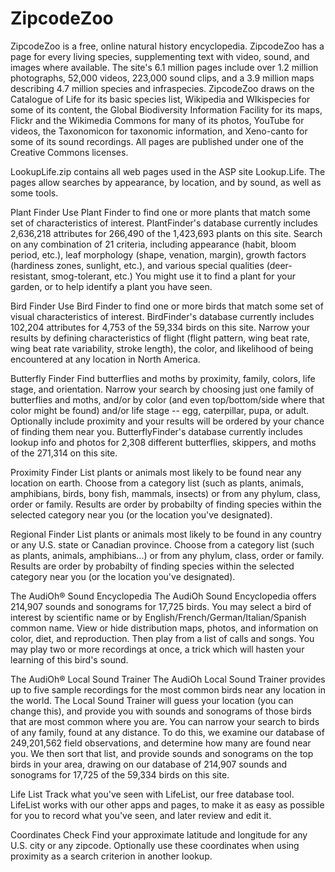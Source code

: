 # ZipcodeZoo
ZipcodeZoo is a free, online natural history encyclopedia. ZipcodeZoo has a page for every living species, supplementing text with video, sound, and images where available. The site's 6.1 million pages include over 1.2 million photographs, 52,000 videos, 223,000 sound clips, and a 3.9 million maps describing 4.7 million species and infraspecies.  ZipcodeZoo draws on the Catalogue of Life for its basic species list, Wikipedia and WIkispecies for some of its content, the Global Biodiversity Information Facility for its maps, Flickr and the Wikimedia Commons for many of its photos, YouTube for videos, the Taxonomicon for taxonomic information, and Xeno-canto for some of its sound recordings.  All pages are published under one of the Creative Commons licenses.

LookupLife.zip contains all web pages used in the ASP site Lookup.Life.  The pages allow searches by appearance, by location, and by sound, as well as some tools.

Plant Finder
Use Plant Finder to find one or more plants that match some set of characteristics of interest. PlantFinder's database currently includes 2,636,218 attributes for 266,490 of the 1,423,693 plants on this site. Search on any combination of 21 criteria, including appearance (habit, bloom period, etc.), leaf morphology (shape, venation, margin), growth factors (hardiness zones, sunlight, etc.), and various special qualities (deer-resistant, smog-tolerant, etc.) You might use it to find a plant for your garden, or to help identify a plant you have seen.

Bird Finder
Use Bird Finder to find one or more birds that match some set of visual characteristics of interest. BirdFinder's database currently includes 102,204 attributes for 4,753 of the 59,334 birds on this site. Narrow your results by defining characteristics of flight (flight pattern, wing beat rate, wing beat rate variability, stroke length), the color, and likelihood of being encountered at any location in North America.

Butterfly Finder
Find butterflies and moths by proximity, family, colors, life stage, and orientation. Narrow your search by choosing just one family of butterflies and moths, and/or by color (and even top/bottom/side where that color might be found) and/or life stage -- egg, caterpillar, pupa, or adult. Optionally include proximity and your results will be ordered by your chance of finding them near you. ButterflyFinder's database currently includes lookup info and photos for 2,308 different butterflies, skippers, and moths of the 271,314 on this site.

Proximity Finder
List plants or animals most likely to be found near any location on earth. Choose from a category list (such as plants, animals, amphibians, birds, bony fish, mammals, insects) or from any phylum, class, order or family. Results are order by probabilty of finding species within the selected category near you (or the location you've designated).

Regional Finder
List plants or animals most likely to be found in any country or any U.S. state or Canadian province. Choose from a category list (such as plants, animals, amphibians...) or from any phylum, class, order or family. Results are order by probabilty of finding species within the selected category near you (or the location you've designated).

The AudiOh® Sound Encyclopedia
The AudiOh Sound Encyclopedia offers 214,907 sounds and sonograms for 17,725 birds. You may select a bird of interest by scientific name or by English/French/German/Italian/Spanish common name. View or hide distribution maps, photos, and information on color, diet, and reproduction. Then play from a list of calls and songs. You may play two or more recordings at once, a trick which will hasten your learning of this bird's sound.

The AudiOh® Local Sound Trainer
The AudiOh Local Sound Trainer provides up to five sample recordings for the most common birds near any location in the world. The Local Sound Trainer will guess your location (you can change this), and provide you with sounds and sonograms of those birds that are most common where you are. You can narrow your search to birds of any family, found at any distance. To do this, we examine our database of 249,201,562 field observations, and determine how many are found near you. We then sort that list, and provide sounds and sonograms on the top birds in your area, drawing on our database of 214,907 sounds and sonograms for 17,725 of the 59,334 birds on this site.

Life List
Track what you've seen with LifeList, our free database tool. LifeList works with our other apps and pages, to make it as easy as possible for you to record what you've seen, and later review and edit it.

Coordinates Check
Find your approximate latitude and longitude for any U.S. city or any zipcode. Optionally use these coordinates when using proximity as a search criterion in another lookup.
